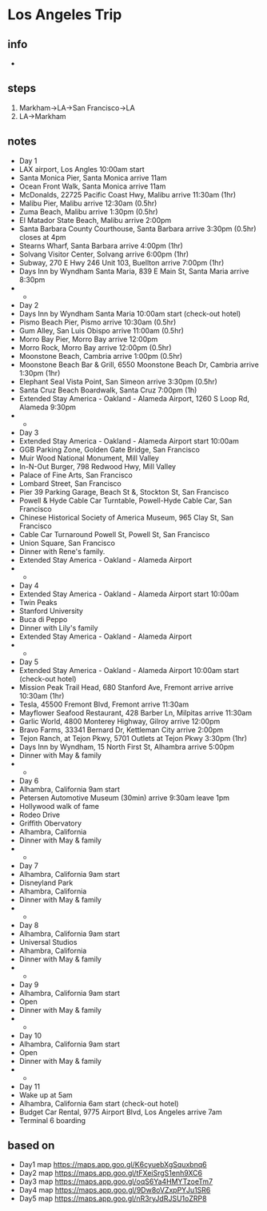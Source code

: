 # Los Angeles Trip

## info  
* 

## steps  
1. Markham->LA->San Francisco->LA
2. LA->Markham

## notes  
*  Day 1
*  LAX airport, Los Angles 10:00am start
*  Santa Monica Pier, Santa Monica arrive 11am
*  Ocean Front Walk, Santa Monica arrive 11am
*  McDonalds, 22725 Pacific Coast Hwy, Malibu arrive 11:30am (1hr)
*  Malibu Pier, Malibu arrive 12:30am (0.5hr)
*  Zuma Beach, Malibu arrive 1:30pm (0.5hr)
*  El Matador State Beach, Malibu arrive 2:00pm
*  Santa Barbara County Courthouse, Santa Barbara arrive 3:30pm (0.5hr) closes at 4pm
*  Stearns Wharf, Santa Barbara arrive 4:00pm (1hr)
*  Solvang Visitor Center, Solvang arrive 6:00pm (1hr)
*  Subway, 270 E Hwy 246 Unit 103, Buellton arrive 7:00pm (1hr)
*  Days Inn by Wyndham Santa Maria, 839 E Main St, Santa Maria arrive 8:30pm
*  *
*  Day 2
*  Days Inn by Wyndham Santa Maria 10:00am start (check-out hotel)
*  Pismo Beach Pier, Pismo arrive 10:30am (0.5hr)
*  Gum Alley, San Luis Obispo arrive 11:00am (0.5hr)
*  Morro Bay Pier, Morro Bay arrive 12:00pm
*  Morro Rock, Morro Bay arrive 12:00pm (0.5hr)
*  Moonstone Beach, Cambria arrive 1:00pm (0.5hr)
*  Moonstone Beach Bar & Grill, 6550 Moonstone Beach Dr, Cambria arrive 1:30pm (1hr)
*  Elephant Seal Vista Point, San Simeon arrive 3:30pm (0.5hr)
*  Santa Cruz Beach Boardwalk, Santa Cruz 7:00pm (1h)
*  Extended Stay America - Oakland - Alameda Airport, 1260 S Loop Rd, Alameda 9:30pm 
*  *
*  Day 3
*  Extended Stay America - Oakland - Alameda Airport start 10:00am
*  GGB Parking Zone, Golden Gate Bridge, San Francisco
*  Muir Wood National Monument, Mill Valley
*  In-N-Out Burger, 798 Redwood Hwy, Mill Valley
*  Palace of Fine Arts, San Francisco
*  Lombard Street, San Francisco
*  Pier 39 Parking Garage, Beach St &, Stockton St, San Francisco
*  Powell & Hyde Cable Car Turntable, Powell-Hyde Cable Car, San Francisco
*  Chinese Historical Society of America Museum, 965 Clay St, San Francisco
*  Cable Car Turnaround Powell St, Powell St, San Francisco
*  Union Square, San Francisco
*  Dinner with Rene's family.
*  Extended Stay America - Oakland - Alameda Airport
*  *
*  Day 4
*  Extended Stay America - Oakland - Alameda Airport start 10:00am
*  Twin Peaks
*  Stanford University
*  Buca di Peppo
*  Dinner with Lily's family
*  Extended Stay America - Oakland - Alameda Airport
*  *
*  Day 5
*  Extended Stay America - Oakland - Alameda Airport 10:00am start (check-out hotel)
*  Mission Peak Trail Head, 680 Stanford Ave, Fremont arrive arrive 10:30am (1hr)
*  Tesla, 45500 Fremont Blvd, Fremont arrive 11:30am
*  Mayflower Seafood Restaurant, 428 Barber Ln, Milpitas arrive 11:30am
*  Garlic World, 4800 Monterey Highway, Gilroy arrive 12:00pm
*  Bravo Farms, 33341 Bernard Dr, Kettleman City arrive 2:00pm
*  Tejon Ranch, at Tejon Pkwy, 5701 Outlets at Tejon Pkwy 3:30pm (1hr)
*  Days Inn by Wyndham, 15 North First St, Alhambra arrive 5:00pm
*  Dinner with May & family
*  *
*  Day 6
*  Alhambra, California 9am start
*  Petersen Automotive Museum (30min) arrive 9:30am leave 1pm
*  Hollywood walk of fame
*  Rodeo Drive
*  Griffith Obervatory
*  Alhambra, California
*  Dinner with May & family
*  * 
*  Day 7
*  Alhambra, California 9am start
*  Disneyland Park 
*  Alhambra, California
*  Dinner with May & family
*  *
*  Day 8
*  Alhambra, California 9am start
*  Universal Studios
*  Alhambra, California
*  Dinner with May & family
*  *
*  Day 9
*  Alhambra, California 9am start
*  Open
*  Dinner with May & family
*  *
*  Day 10
*  Alhambra, California 9am start
*  Open
*  Dinner with May & family
*  *
*  Day 11
*  Wake up at 5am
*  Alhambra, California 6am start (check-out hotel)
*  Budget Car Rental, 9775 Airport Blvd, Los Angeles arrive 7am
*  Terminal 6 boarding

## based on  
*  Day1 map https://maps.app.goo.gl/K6cyuebXgSquxbnq6 
*  Day2 map https://maps.app.goo.gl/tFXeiSrgS1enh9XC6 
*  Day3 map https://maps.app.goo.gl/oqS6Ya4HMYTzoeTm7 
*  Day4 map https://maps.app.goo.gl/9Dw8oVZxpPYJu1SR6 
*  Day5 map https://maps.app.goo.gl/nR3ryJdRJSU1oZRP8 
